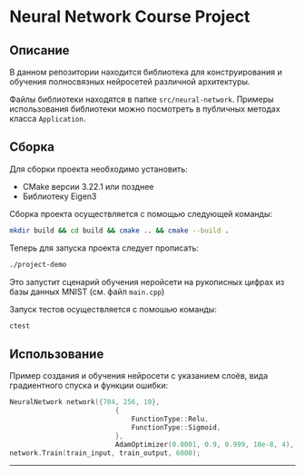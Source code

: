 # Neural Network Course Project

## Описание

В данном репозитории находится библиотека для конструирования и обучения полносвязных нейросетей различной архитектуры.

Файлы библиотеки находятся в папке `src/neural-network`. Примеры использования библиотеки можно посмотреть в публичных методах класса `Application`. 

## Сборка
Для сборки проекта необходимо установить:

- CMake версии 3.22.1 или позднее
- Библиотеку Eigen3

Сборка проекта осуществляется с помощью следующей команды:
```bash
mkdir build && cd build && cmake .. && cmake --build .
```
Теперь для запуска проекта следует прописать:
```bash
./project-demo
```
Это запустит сценарий обучения неройсети на рукописных цифрах из базы данных MNIST (см. файл `main.cpp`)

Запуск тестов осуществляется с помошью команды:
```bash
ctest
```

## Использование
Пример создания и обучения нейросети с указанием слоёв, вида градиентного спуска и функции ошибки: 
```c++
NeuralNetwork network({784, 256, 10},
                          {
                              FunctionType::Relu,
                              FunctionType::Sigmoid,
                          },
                          AdamOptimizer(0.0001, 0.9, 0.999, 10e-8, 4), ErrorType::MSE);
network.Train(train_input, train_output, 6000);
```
---
